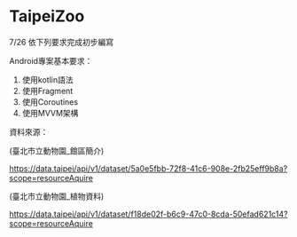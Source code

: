 # TaipeiZoo

7/26
依下列要求完成初步編寫

Android專案基本要求：
1. 使用kotlin語法
2. 使用Fragment
3. 使用Coroutines
4. 使用MVVM架構

資料來源：

(臺北市立動物園_館區簡介)

https://data.taipei/api/v1/dataset/5a0e5fbb-72f8-41c6-908e-2fb25eff9b8a?scope=resourceAquire

(臺北市立動物園_植物資料)

https://data.taipei/api/v1/dataset/f18de02f-b6c9-47c0-8cda-50efad621c14?scope=resourceAquire
